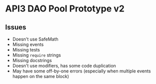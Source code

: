 # API3 DAO Pool Prototype v2

## Issues

- Doesn't use SafeMath
- Missing events
- Missing tests
- Missing `require` strings
- Missing docstrings
- Doesn't use modifiers, has some code duplication
- May have some off-by-one errors (especially when multiple events happen on the same block)
